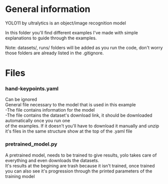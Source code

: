 # General information
YOLO11 by ultralytics is an object/image recognition model

In this folder you'll find different examples I've made with simple explanations to guide
through the examples.

Note: datasets/, runs/ folders will be added as you run the code, don't worry those folders are already listed in the .gitignore.


# Files

### hand-keypoints.yaml
Can be ignored<br />
General file necessary to the model that is used in this example<br />
-The file contains information for the model<br />
-The file contains the dataset's download link, it should be downloaded automatically once you run one<br />
 of the examples. If it doesn't you'll have to download it manually and unzip it's files in the
 same structure show at the top of the .yaml file<br />

### pretrained_model.py
A pretrained model, needs to be trained to give results, yolo takes care of everything and even
downloads the datasets.<br />
It's results at the begining are trash because it isn't trained, once trained you can also see
it's progression through the printed parameters of the training model<br />

